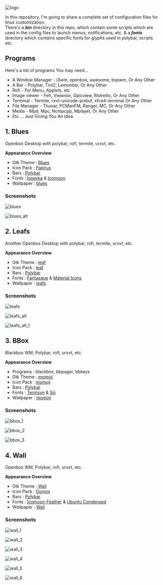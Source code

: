 ![logo](https://raw.githubusercontent.com/adi1090x/dots/master/images/dots.png) <br />

In this repository, I'm going to share a complete set of configuration files for linux customization. <br />
There's a ***bin*** directory in this repo, which contain some scripts which are used in the config files to launch menus, notifications, etc. & a ***fonts*** directory which contains specific fonts for glyphs used in polybar, scripts etc. <br />

## Programs

Here's a list of programs You may need... <br />

- A Window Manager - i3wm, openbox, awesome, bspwm, Or Any Other <br /> 
- A Bar - Polybar, Tint2, Lemonbar, Or Any Other <br />
- Rofi - For Menu, Applets, etc <br />
- Image viewer - Feh, Viewnior, Gpicview, Ristretto, Or Any Other <br />
- Terminal - Termite, rxvt-unicode-pixbuf, xfce4-terminal Or Any Other <br />
- File Manager - Thunar, PCManFM, Ranger, MC, Or Any Other <br />
- Media - Mpd, Mpc, Ncmpcpp, Mplayer, Or Any Other <br />
- Etc ... Just Giving You An Idea <br />

## 1. Blues

Openbox Desktop with polybar, rofi, termite, urxvt, etc.

**Appearance Overview**

- Gtk Theme : [Blues](https://github.com/adi1090x/dots/tree/master/blues/.themes) <br />
- Icon Pack : [Papirus](https://github.com/PapirusDevelopmentTeam/papirus-icon-theme) <br />
- Bars : [Polybar](https://github.com/jaagr/polybar) <br />
- Fonts : [Iosevka](https://github.com/be5invis/Iosevka) & [Icomoon](https://icomoon.io/icons-icomoon.html) <br />
- Wallpaper : [blues](https://github.com/adi1090x/dots/tree/master/blues/wallpaper.jpg) <br />

### Screenshots

![blues](https://raw.githubusercontent.com/adi1090x/dots/master/images/blues.png) <br />

![blues_alt](https://raw.githubusercontent.com/adi1090x/dots/master/images/blues_alt.png) <br />

## 2. Leafs

Another Openbox Desktop with polybar, rofi, termite, urxvt, etc.

**Appearance Overview**

- Gtk Theme : [leaf](https://github.com/adi1090x/dots/tree/master/leafs/.themes) <br />
- Icon Pack : [leaf](https://github.com/adi1090x/dots/tree/master/leafs/.icons) <br />
- Bars : [Polybar](https://github.com/jaagr/polybar) <br />
- Fonts : [Fantasque](https://github.com/belluzj/fantasque-sans) & [Material Icons](https://github.com/google/material-design-icons/blob/master/iconfont/MaterialIcons-Regular.ttf) <br />
- Wallpaper : [leafs](https://github.com/adi1090x/dots/tree/master/leafs/wallpaper.jpg) <br />

### Screenshots
![leafs](https://raw.githubusercontent.com/adi1090x/dots/master/images/leafs.png) <br />

![leafs_alt](https://raw.githubusercontent.com/adi1090x/dots/master/images/leafs_alt.png) <br />

![leafs_alt_1](https://raw.githubusercontent.com/adi1090x/dots/master/images/leafs_alt_1.png) <br />

## 3. BBox

Blackbox WM, Polybar, rofi, urxvt, etc.


**Appearance Overview**

- Programs : blackbox, bbpager, bbkeys
- Gtk Theme : [momoji](https://github.com/adi1090x/dots/tree/master/bbox/.themes) <br />
- Icon Pack : [momoji](https://github.com/adi1090x/dots/tree/master/bbox/.icons) <br />
- Bars : [Polybar](https://github.com/jaagr/polybar) <br />
- Fonts : [Termsyn](https://aur.archlinux.org/packages/termsyn-font/) & [Siji](https://github.com/stark/siji) <br />
- Wallpaper : [momoji](https://github.com/adi1090x/dots/tree/master/bbox/.blackbox/backgrounds/momoji.jpg) <br />

### Screenshots
![bbox_1](https://raw.githubusercontent.com/adi1090x/dots/master/images/bbox_1.png) <br />

![bbox_2](https://raw.githubusercontent.com/adi1090x/dots/master/images/bbox_2.png) <br />

![bbox_3](https://raw.githubusercontent.com/adi1090x/dots/master/images/bbox_3.png) <br />

## 4. Wall

Openbox WM, Polybar, rofi, urxvt, etc.


**Appearance Overview**

- Gtk Theme : [Wall](https://github.com/adi1090x/dots/tree/master/wall/.themes) <br />
- Icon Pack : [Oomox](https://github.com/adi1090x/dots/tree/master/wall/.config/oomox) <br />
- Bars : [Polybar](https://github.com/jaagr/polybar) <br />
- Fonts : [Icomoon-Feather](https://github.com/adi1090x/dots/tree/master/wall/fonts) & [Ubuntu Condensed](https://github.com/adi1090x/dots/tree/master/wall/fonts) <br />
- Wallpaper : [Wall](https://github.com/adi1090x/dots/tree/master/wall/wallpaper.png) <br />

### Screenshots
![wall_1](https://raw.githubusercontent.com/adi1090x/dots/master/images/wall_1.png) <br />

![wall_2](https://raw.githubusercontent.com/adi1090x/dots/master/images/wall_2.png) <br />

![wall_3](https://raw.githubusercontent.com/adi1090x/dots/master/images/wall_3.png) <br />

![wall_4](https://raw.githubusercontent.com/adi1090x/dots/master/images/wall_4.png) <br />

![wall_5](https://raw.githubusercontent.com/adi1090x/dots/master/images/wall_5.png) <br />

![wall_6](https://raw.githubusercontent.com/adi1090x/dots/master/images/wall_6.png) <br />
